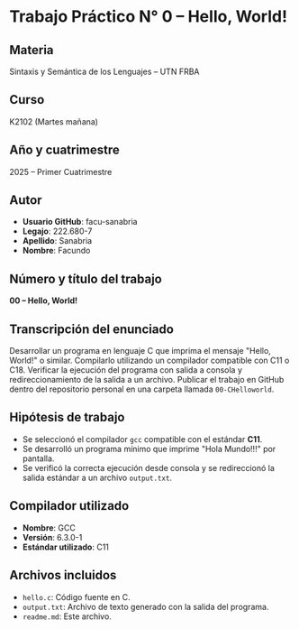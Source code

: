 # Trabajo Práctico N° 0 – Hello, World!

## Materia
Sintaxis y Semántica de los Lenguajes – UTN FRBA

## Curso
K2102 (Martes mañana)

## Año y cuatrimestre
2025 – Primer Cuatrimestre

## Autor
- **Usuario GitHub**: facu-sanabria
- **Legajo**: 222.680-7
- **Apellido**: Sanabria
- **Nombre**: Facundo

## Número y título del trabajo
**00 – Hello, World!**

## Transcripción del enunciado

Desarrollar un programa en lenguaje C que imprima el mensaje "Hello, World!" o similar. Compilarlo utilizando un compilador compatible con C11 o C18. Verificar la ejecución del programa con salida a consola y redireccionamiento de la salida a un archivo. Publicar el trabajo en GitHub dentro del repositorio personal en una carpeta llamada `00-CHelloworld`.

## Hipótesis de trabajo

- Se seleccionó el compilador `gcc` compatible con el estándar **C11**.
- Se desarrolló un programa mínimo que imprime "Hola Mundo!!!" por pantalla.
- Se verificó la correcta ejecución desde consola y se redireccionó la salida estándar a un archivo `output.txt`.

## Compilador utilizado

- **Nombre**: GCC 
- **Versión**: 6.3.0-1
- **Estándar utilizado**: C11

## Archivos incluidos

- `hello.c`: Código fuente en C.
- `output.txt`: Archivo de texto generado con la salida del programa.
- `readme.md`: Este archivo.

